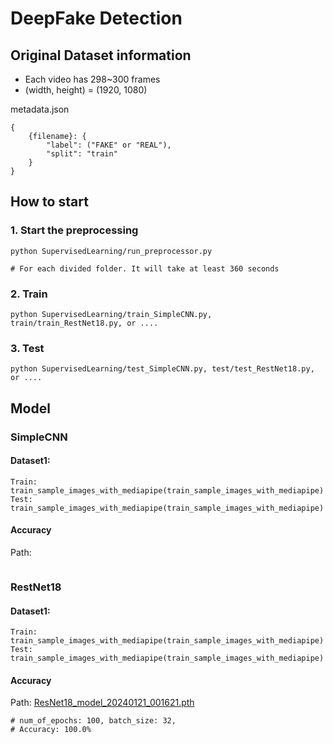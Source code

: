 # DeepFake Detection

## Original Dataset information

* Each video has 298~300 frames
* (width, height) = (1920, 1080)

metadata.json

```
{
    {filename}: {
        "label": ("FAKE" or "REAL"),
        "split": "train"
    }
}
```

## How to start

### 1. Start the preprocessing

```
python SupervisedLearning/run_preprocessor.py

# For each divided folder. It will take at least 360 seconds 
```

### 2. Train

```
python SupervisedLearning/train_SimpleCNN.py, train/train_RestNet18.py, or ....
```

### 3. Test

```
python SupervisedLearning/test_SimpleCNN.py, test/test_RestNet18.py, or ....
```

## Model

### SimpleCNN

#### Dataset1:

``` 
Train: train_sample_images_with_mediapipe(train_sample_images_with_mediapipe)
Test: train_sample_images_with_mediapipe(train_sample_images_with_mediapipe)
```

#### Accuracy

Path:

```
```

### RestNet18

#### Dataset1:

```
Train: train_sample_images_with_mediapipe(train_sample_images_with_mediapipe)
Test: train_sample_images_with_mediapipe(train_sample_images_with_mediapipe)
```

#### Accuracy

Path: [ResNet18_model_20240121_001621.pth](test%2FResNet18_model_20240121_001621.pth)

```
# num_of_epochs: 100, batch_size: 32, 
# Accuracy: 100.0%
```